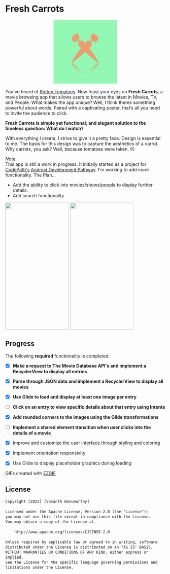 # Fresh Carrots

<p align="center">
  <img src="./extras/logo.png" width="200" height="200"/>
</p>


You've heard of [Rotten Tomatoes](https://www.rottentomatoes.com/). Now feast your eyes on **Fresh Carrots**, a movie browsing app that allows users to browse the latest in Movies, TV, and People. What makes the app unique? Well, I think theres something powerful about words. Paired with a captivating poster, that’s all you need to invite the audience to click.  

**Fresh Carrots is simple yet functional; and elegant solution to the timeless question: What do I watch?**

With everything I create, I strive to give it a pretty face. Design is essential to me. The basis for this design was to capture the aesthetics of a carrot. Why carrots, you ask? Well, because tomatoes were taken. 🙃

*Note*:  
This app is still a work in progress. It initially started as a project for [CodePath's](https://www.codepath.org/) [Android Development Pathway](https://www.codepath.org/courses/android-development). I'm working to add more functionality. The Plan...
- Add the ability to click into movies/shows/people to display further details. 
- Add search functionality

<img src="./extras/launch.gif" width="200" height="400"/>


<img src="./extras/four.gif" width="200" height="400"/>

## Progress

The following **required** functionality is completed:




- [X] **Make a request to The Movie Database API's and implement a RecyclerView to display all entries**
- [X] **Parse through JSON data and implement a RecyclerView to display all movies**
- [X] **Use Glide to load and display at least one image per entry**
- [ ] **Click on an entry to view specific details about that entry using Intents** 
- [X] **Add rounded corners to the images using the Glide transformations**
- [ ] **Implement a shared element transition when user clicks into the details of a movie**
- [X] Improve and customize the user interface through styling and coloring
- [X] Implement orientation responsivity
- [X] Use Glide to display placeholder graphics during loading
  


<!-- Replace this with whatever GIF tool you used! -->
GIFs created with [EZGIF ](https://ezgif.com/)
<!-- Recommended tools:
[Kap](https://getkap.co/) for macOS
[ScreenToGif](https://www.screentogif.com/) for Windows
[peek](https://github.com/phw/peek) for Linux. -->


## License

    Copyright [2023] [Vasanth Banumurthy]

    Licensed under the Apache License, Version 2.0 (the "License");
    you may not use this file except in compliance with the License.
    You may obtain a copy of the License at

        http://www.apache.org/licenses/LICENSE-2.0

    Unless required by applicable law or agreed to in writing, software
    distributed under the License is distributed on an "AS IS" BASIS,
    WITHOUT WARRANTIES OR CONDITIONS OF ANY KIND, either express or implied.
    See the License for the specific language governing permissions and
    limitations under the License.
